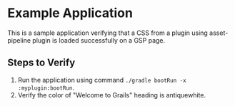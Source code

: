 # Example Application

This is a sample application verifying that a CSS from a plugin using asset-pipeline plugin is loaded successfully on a GSP page. 

## Steps to Verify

1. Run the application using command `./gradle bootRun -x :myplugin:bootRun`.
2. Verify the color of "Welcome to Grails" heading is antiquewhite.
